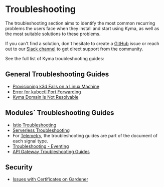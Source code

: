 # Troubleshooting

The troubleshooting section aims to identify the most common recurring problems the users face when they install and start using Kyma, as well as the most suitable solutions to these problems.

If you can't find a solution, don't hesitate to create a [GitHub](https://github.com/kyma-project/kyma/issues) issue or reach out to our [Slack channel](https://kyma-community.slack.com/) to get direct support from the community.

See the full list of Kyma troubleshooting guides:

## General Troubleshooting Guides

- [Provisioning k3d Fails on a Linux Machine](./01-k3d-fails-on-linux.md)
- [Error for kubectl Port Forwarding](./01-kube-troubleshoot-kubectl-port-forward.md)
- [Kyma Domain Is Not Resolvable](./01-kyma-domain-unresolvable.md)

## Modules` Troubleshooting Guides

- [Istio Troubleshooting](https://kyma-project.io/#/istio/user/troubleshooting/README)
- [Serverless Troubleshooting](https://kyma-project.io/#/serverless-manager/user/troubleshooting-guides/README)
- For [Telemetry](https://kyma-project.io/#/telemetry-manager/user/README), the troubleshooting guides are part of the document of each signal type.
- [Troubleshooting - Eventing](https://kyma-project.io/#/eventing-manager/user/troubleshooting/README)
- [API Gateway Troubleshooting Guides](https://kyma-project.io/#/api-gateway/user/troubleshooting-guides/README)

## Security

- [Issues with Certificates on Gardener](./security/sec-01-certificates-gardener.md)
